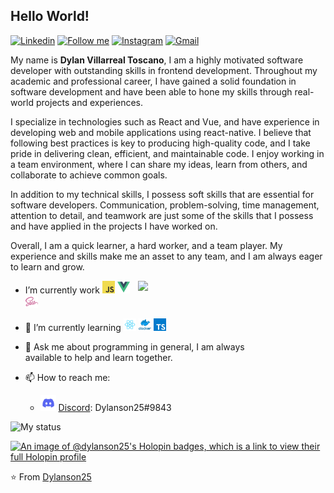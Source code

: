 ## Hello World!

[![Linkedin](https://img.shields.io/badge/-LinkedIn-blue?style=flat&logo=Linkedin&logoColor=white)](https://www.linkedin.com/in/dylan-toscano/)
[<img src="https://img.shields.io/github/followers/dylanson25?label=follow&style=social" height="22" title="Follow me" />](https://github.com/dylanson25) 
[![Instagram](https://img.shields.io/badge/-Instagram-c13584?style=flat&labelColor=c13584&logo=instagram&logoColor=white)](https://www.instagram.com/dylan_toscano_25/)
[![Gmail](https://img.shields.io/badge/-Gmail-c14438?style=flat&logo=Gmail&logoColor=white)](mailto:dvillarreal0@ucol.mx)


My name is **Dylan Villarreal Toscano**, I am a highly motivated software developer with outstanding skills in frontend development. Throughout my academic and professional career, I have gained a solid foundation in software development and have been able to hone my skills through real-world projects and experiences.

I specialize in technologies such as React and Vue, and have experience in developing web and mobile applications using react-native. I believe that following best practices is key to producing high-quality code, and I take pride in delivering clean, efficient, and maintainable code. I enjoy working in a team environment, where I can share my ideas, learn from others, and collaborate to achieve common goals.

In addition to my technical skills, I possess soft skills that are essential for software developers. Communication, problem-solving, time management, attention to detail, and teamwork are just some of the skills that I possess and have applied in the projects I have worked on.

Overall, I am a quick learner, a hard worker, and a team player. My experience and skills make me an asset to any team, and I am always eager to learn and grow.

<img align= "right" width= "300" src= "https://pa1.narvii.com/6518/f67185290b03fa0d76a387137bacff5193b4e020_hq.gif"/>


- I’m currently work  <img height="20" src="https://raw.githubusercontent.com/github/explore/80688e429a7d4ef2fca1e82350fe8e3517d3494d/topics/javascript/javascript.png"></code>
<code><img height="20" src="https://raw.githubusercontent.com/github/explore/80688e429a7d4ef2fca1e82350fe8e3517d3494d/topics/vue/vue.png"></code>
<code><img height="20" src="https://raw.githubusercontent.com/github/explore/80688e429a7d4ef2fca1e82350fe8e3517d3494d/topics/sass/sass.png"></code>

- 🌱 I’m currently learning
<code><img height="20" src="https://raw.githubusercontent.com/github/explore/80688e429a7d4ef2fca1e82350fe8e3517d3494d/topics/react/react.png"></code>
<code><img height="20" src="https://raw.githubusercontent.com/github/explore/80688e429a7d4ef2fca1e82350fe8e3517d3494d/topics/docker/docker.png"></code>
<code><img height="20" src="https://raw.githubusercontent.com/github/explore/80688e429a7d4ef2fca1e82350fe8e3517d3494d/topics/typescript/typescript.png"></code>


- 💬 Ask me about programming in general, I am always <br> available to help and learn together.

- 📫 How to reach me: 
   - <a><img height="25" src="https://raw.githubusercontent.com/github/explore/80688e429a7d4ef2fca1e82350fe8e3517d3494d/topics/discord/discord.png"> [Discord](https://discord.com/): Dylanson25#9843 </a>

<img title="My status" heigth="320" width="420" src="https://github-readme-stats.vercel.app/api?username=dylanson25&hide=issues&count_private=true&icon_color=871486&title_color=000000&bg_color=ffffff&show_icons=true)"/>

[![An image of @dylanson25's Holopin badges, which is a link to view their full Holopin profile](https://holopin.me/dylanson25)](https://holopin.io/@dylanson25)

:star: From [Dylanson25](https://github.com/dylanson25)

